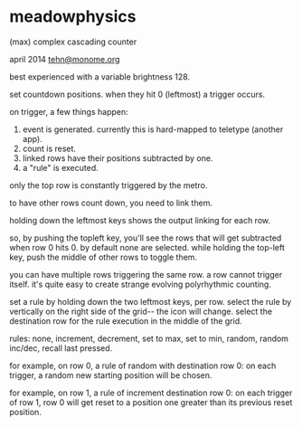 meadowphysics
========

(max) complex cascading counter

april 2014 tehn@monome.org

best experienced with a variable brightness 128.


set countdown positions. when they hit 0 (leftmost) a trigger occurs.

on trigger, a few things happen:

1. event is generated. currently this is hard-mapped to teletype (another app).
2. count is reset.
3. linked rows have their positions subtracted by one.
4. a "rule" is executed.

only the top row is constantly triggered by the metro.

to have other rows count down, you need to link them.

holding down the leftmost keys shows the output linking for each row.

so, by pushing the topleft key, you'll see the rows that will get subtracted when row 0 hits 0. by default none are selected. while holding the top-left key, push the middle of other rows to toggle them.

you can have multiple rows triggering the same row. a row cannot trigger itself. it's quite easy to create strange evolving polyrhythmic counting.

set a rule by holding down the two leftmost keys, per row. select the rule by vertically on the right side of the grid-- the icon will change. select the destination row for the rule execution in the middle of the grid.

rules: none, increment, decrement, set to max, set to min, random, random inc/dec, recall last pressed.

for example, on row 0, a rule of random with destination row 0: on each trigger, a random new starting position will be chosen.

for example, on row 1, a rule of increment destination row 0: on each trigger of row 1, row 0 will get reset to a position one greater than its previous reset position.
